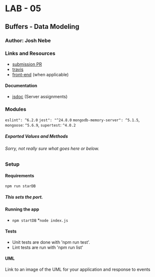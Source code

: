 # LAB - 05

## Buffers - Data Modeling

### Author: Josh Nebe

### Links and Resources
* [submission PR](https://github.com/yosh-401-advanced-javascript/lab-05/pull/2)
* [travis](https://travis-ci.com/yosh-401-advanced-javascript/lab-05.svg?branch=master)
* [front-end](https://yosh-lab-05.herokuapp.com/) (when applicable)

#### Documentation
* [jsdoc](https://yosh-lab-00.herokuapp.com/docs) (Server assignments)

### Modules
`eslint": ^6.2.0`
`jest": "^24.8.0`
`mongodb-memory-server": ^5.1.5`,
`mongoose`: `^5.6.9`,
`supertest`: `^4.0.2`
#### 
##### Exported Values and Methods

###### Sorry, not really sure what goes here or below.

###### 

### Setup
####  Requirements
`npm run starDB`
##### This sets the port.


#### Running the app
* `npm startDB`
*`node index.js`
  
#### Tests
* Unit tests are done with 'npm run test'.
* Lint tests are run with 'npm run list'

#### UML
Link to an image of the UML for your application and response to events
